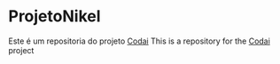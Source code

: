 # ProjetoNikel
Este é um repositoria do projeto [Codai](https://codai.growdev.com.br)
This is a repository for the [Codai](https://codai.growdev.com.br) project
